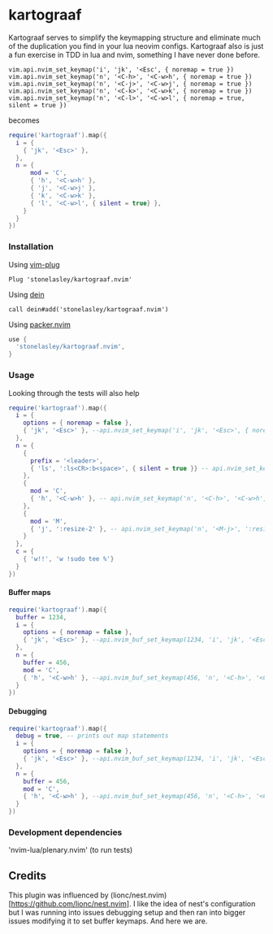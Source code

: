 # kartograaf


Kartograaf serves to simplify the keymapping structure and eliminate much of the duplication you find in your lua neovim configs. Kartograaf also is just a fun exercise in TDD
in lua and nvim, something I have never done before. 

```viml
vim.api.nvim_set_keymap('i', 'jk', '<Esc', { noremap = true })
vim.api.nvim_set_keymap('n', '<C-h>', '<C-w>h', { noremap = true })
vim.api.nvim_set_keymap('n', '<C-j>', '<C-w>j', { noremap = true })
vim.api.nvim_set_keymap('n', '<C-k>', '<C-w>k', { noremap = true })
vim.api.nvim_set_keymap('n', '<C-l>', '<C-w>l', { noremap = true, silent = true })

```
becomes
```lua
require('kartograaf').map({
  i = {
    { 'jk', '<Esc>' },
  },
  n = {
      mod = 'C',
      { 'h', '<C-w>h' },
      { 'j', '<C-w>j' },
      { 'k', '<C-w>k' },
      { 'l', '<C-w>l', { silent = true} },
    }
  }
})
```

### Installation

Using [vim-plug](https://github.com/junegunn/vim-plug)

```viml
Plug 'stonelasley/kartograaf.nvim'
```

Using [dein](https://github.com/Shougo/dein.vim)

```viml
call dein#add('stonelasley/kartograaf.nvim')
```
Using [packer.nvim](https://github.com/wbthomason/packer.nvim)

```lua
use {
  'stonelasley/kartograaf.nvim',
}
```
### Usage

Looking through the tests will also help

```lua
require('kartograaf').map({
  i = {
    options = { noremap = false },
    { 'jk', '<Esc>' }, --api.nvim_set_keymap('i', 'jk', '<Esc>', { noremap = false })
  },
  n = {
    {
      prefix = '<leader>',
      { 'ls', ':ls<CR>:b<space>', { silent = true }} -- api.nvim_set_keymap('n', '<leader>ls', ':ls<CR>:b<space>', { noremap = true, silent = true })
    },
    {
      mod = 'C',
      { 'h', '<C-w>h' }, -- api.nvim_set_keymap('n', '<C-h>', '<C-w>h', { noremap = true })
    },
    {
      mod = 'M',
      { 'j', ':resize-2' }, -- api.nvim_set_keymap('n', '<M-j>', ':resize-2', { noremap = true })
    }
  },
  c = {
    { 'w!!', 'w !sudo tee %'}
  }
})
```

#### Buffer maps
```lua
require('kartograaf').map({
  buffer = 1234,
  i = {
    options = { noremap = false },
    { 'jk', '<Esc>' }, --api.nvim_buf_set_keymap(1234, 'i', 'jk', '<Esc>', { noremap = false })
  },
  n = {
    buffer = 456,
    mod = 'C',
    { 'h', '<C-w>h' }, --api.nvim_buf_set_keymap(456, 'n', '<C-h>', '<C-w>h', { noremap = true})
  } 
})
```

#### Debugging
```lua
require('kartograaf').map({
  debug = true, -- prints out map statements
  i = {
    options = { noremap = false },
    { 'jk', '<Esc>' }, --api.nvim_buf_set_keymap(1234, 'i', 'jk', '<Esc>', { noremap = false })
  },
  n = {
    buffer = 456,
    mod = 'C',
    { 'h', '<C-w>h' }, --api.nvim_buf_set_keymap(456, 'n', '<C-h>', '<C-w>h', { noremap = true})
  } 
})
```

### Development dependencies

  'nvim-lua/plenary.nvim' (to run tests)
  
## Credits
This plugin was influenced by (lionc/nest.nvim)[https://github.com/lionc/nest.nvim]. I like the idea 
of nest's configuration but I was running into issues debugging setup and then ran into bigger 
issues modifying it to set buffer keymaps. And here we are.
